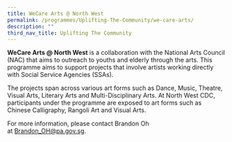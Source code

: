 ```yaml
---
title: WeCare Arts @ North West
permalink: /programmes/Uplifting-The-Community/we-care-arts/
description: ""
third_nav_title: Uplifting The Community
---
```

<meta name="description" content="We Care Arts @ North West">


**WeCare Arts @ North West** is a collaboration with the National Arts Council (NAC) that aims to outreach to youths and elderly through the arts. This programme aims to support projects that involve artists working directly with Social Service Agencies (SSAs).  
  
The projects span across various art forms such as Dance, Music, Theatre, Visual Arts, Literary Arts and Multi-Disciplinary Arts. At North West CDC, participants under the programme are exposed to art forms such as Chinese Calligraphy, Rangoli Art and Visual Arts.  
  
For more information, please contact Brandon Oh at Brandon_OH@pa.gov.sg.